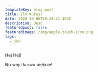 ```yaml
---
templateKey: blog-post
title: Elo Kurwy!
date: 2020-10-06T19:24:21.104Z
description: Desc
featuredpost: false
featuredimage: /img/apple-touch-icon.png
tags:
  - jeb
---
```

Hej Hej! 



No więc kurwa pięknie!